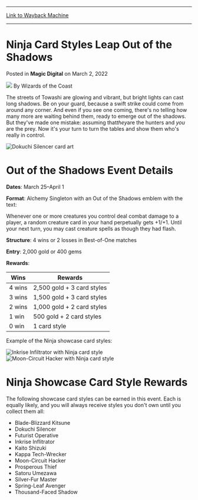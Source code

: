 
---
[Link to Wayback Machine](https://web.archive.org/web/20220303130102/https://magic.wizards.com/en/articles/archive/magic-digital/ninja-card-styles-leap-out-shadows-2022-03-02?utm_source=dlvr.it&utm_medium=twitter)

[_metadata_:author]:- "Wizards of the Coast"
[_metadata_:description]:- "Dangerous Ninjas lurk in the long shadows of this MTG Arena event!"
[_metadata_:generator]:- "Drupal 7 (http://drupal.org)"
[_metadata_:node]:- "1578055"
[_metadata_:publish_date]:- "2022-03-02"
[_metadata_:source]:- "div-main-content"
[_metadata_:title]:- "Ninja Card Styles Leap Out of the Shadows"
[_metadata_:wayback_capture_timestamp]:- "2022-03-03 13:01:02"
[_metadata_:wayback_raw_url]:- "https://web.archive.org/web/20220303130102id_/https://magic.wizards.com/en/articles/archive/magic-digital/ninja-card-styles-leap-out-shadows-2022-03-02?utm_source=dlvr.it&utm_medium=twitter"
[_metadata_:wayback_url]:- "https://magic.wizards.com/en/articles/archive/magic-digital/ninja-card-styles-leap-out-shadows-2022-03-02?utm_source=dlvr.it&utm_medium=twitter"
---


Ninja Card Styles Leap Out of the Shadows
=========================================



 Posted in **Magic Digital**
 on March 2, 2022 






![](https://media.magic.wizards.com/styles/auth_small/public/images/person/wizards_author.jpg)
By Wizards of the Coast











The streets of Towashi are glowing and vibrant, but bright lights can cast long shadows. Be on your guard, because a swift strike could come from around any corner. And even if you see one coming, there's no telling how many more are waiting behind them, ready to emerge out of the shadows. But they've made one mistake: assuming that*they*are the hunters and *you* are the prey. Now it's your turn to turn the tables and show them who's really in control.


![Dokuchi Silencer card art](https://media.wizards.com/2022/images/daily/kj6s3sgyw8x.jpg)


Out of the Shadows Event Details
================================


**Dates**: March 25–April 1


**Format**: Alchemy Singleton with an Out of the Shadows emblem with the text:


Whenever one or more creatures you control deal combat damage to a player, a random creature card in your hand perpetually gets +1/+1. Until your next turn, you may cast creature spells as though they had flash.


**Structure**: 4 wins or 2 losses in Best-of-One matches


**Entry**: 2,000 gold or 400 gems


**Rewards**:





| Wins | Rewards |
| --- | --- |
| 4 wins | 2,500 gold + 3 card styles |
| 3 wins | 1,500 gold + 3 card styles |
| 2 wins | 1,000 gold + 2 card styles |
| 1 win | 500 gold + 2 card styles |
| 0 win | 1 card style |


Example of the Ninja showcase card styles:


![Inkrise Infiltrator with Ninja card style](https://media.wizards.com/2022/images/daily/5zekwj9nr6h.png)![Moon-Circuit Hacker with Ninja card style](https://media.wizards.com/2022/images/daily/j69vhqubdr7.png)


Ninja Showcase Card Style Rewards
=================================


The following showcase card styles can be earned in this event. Each is equally likely, and you will always receive styles you don't own until you collect them all:


* Blade-Blizzard Kitsune
* Dokuchi Silencer
* Futurist Operative
* Inkrise Inflitrator
* Kaito Shizuki
* Kappa Tech-Wrecker
* Moon-Circuit Hacker
* Prosperous Thief
* Satoru Umezawa
* Silver-Fur Master
* Spring-Leaf Avenger
* Thousand-Faced Shadow






